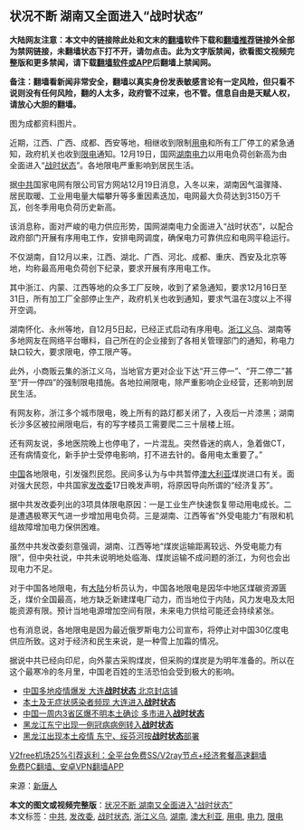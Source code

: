  <h2>状况不断 湖南又全面进入“战时状态”</h2> <p class="notice"><b>大陆网友注意：本文中的链接除此处和文末的<a href="https://github.com/bannedbook/fanqiang" >翻墙</a>软件下载和<a href="https://github.com/killgcd/justmysocks/blob/master/README.md">翻墙推荐</a>链接外全部为禁网链接，未翻墙状态下打不开，请勿点击。此为文字版禁闻，欲看图文视频完整版和更多禁闻，请下载<a href="https://github.com/bannedbook/fanqiang">翻墙软件或APP</a>后翻墙上禁闻网。</p><p>备注：翻墙看新闻非常安全，翻墙以真实身份发表敏感言论有一定风险，但只看不说则没有任何风险，翻的人太多，政府管不过来，也不管。信息自由是天赋人权，请放心大胆的翻墙。</b></p>  <div class="entry"> <p id="conimg">图为成都资料图片。</p> <p>近期，江西、广西、成都、西安等地，相继收到限制<a href="https://www.bannedbook.org/bnews/tag/%E7%94%A8%E7%94%B5/" class="st_tag internal_tag" rel="tag" title="标签 用电 下的日志">用电</a>和所有工厂停工的紧急通知，政府机关也收到<a href="https://www.bannedbook.org/bnews/tag/%E9%99%90%E7%94%B5/" class="st_tag internal_tag" rel="tag" title="标签 限电 下的日志">限电</a>通知。12月19日，国网<a href="https://www.bannedbook.org/bnews/tag/%e6%b9%96%e5%8d%97/" class="st_tag internal_tag" rel="tag" title="标签 湖南 下的日志">湖南</a><a href="https://www.bannedbook.org/bnews/tag/%E7%94%B5%E5%8A%9B/" class="st_tag internal_tag" rel="tag" title="标签 电力 下的日志">电力</a>以用电负荷创新高为由全面进入“<a href="https://www.bannedbook.org/bnews/tag/%E6%88%98%E6%97%B6%E7%8A%B6%E6%80%81/" class="st_tag internal_tag" rel="tag" title="标签 战时状态 下的日志">战时状态</a>”。各地限电严重影响到居民生活。</p> <p>据<a href="https://www.bannedbook.org/bnews/tag/%e4%b8%ad%e5%85%b1/" class="st_tag internal_tag" rel="tag" title="标签 中共 下的日志">中共</a>国家电网有限公司官方网站12月19日消息，入冬以来，湖南因气温骤降、居民取暖、工业用电量大幅攀升等多重因素迭加，电网最大负荷达到3150万千瓦，创冬季用电负荷历史新高。</p> <p>该消息称，面对严峻的电力供应形势，国网湖南电力全面进入“战时状态”，以配合政府部门开展有序用电工作，安排电网调度，确保电力可靠供应和电网平稳运行。</p>  <p>不仅湖南，自12月以来，江西、湖北、广西、河北、成都、重庆、西安及北京等地，均称最高用电负荷创下纪录，要求开展有序用电工作。</p> <p>其中浙江、内蒙、江西等地的众多工厂反映，收到了紧急通知，要求12月16日至31日，所有加工厂全部停止生产，政府机关也收到通知，要求气温在3度以上不得开空调。</p> <p>湖南怀化、永州等地，自12月5日起，已经正式启动有序用电。<a href="https://www.bannedbook.org/bnews/tag/%E6%B5%99%E6%B1%9F%E4%B9%89%E4%B9%8C/" class="st_tag internal_tag" rel="tag" title="标签 浙江义乌 下的日志">浙江义乌</a>、湖南等多地网友在网络平台曝料，自己所在的企业接到了各相关管理部门的通知，称电力缺口较大，要求限电，停工限产等。</p> <p>此外，小商贩云集的浙江义乌，当地官方更对企业下达“开三停一”、“开二停二”甚至“开一停四”的强制限电措施。各地拉闸限电，除严重影响企业经营，还影响到居民生活。</p>  <p>有网友称，浙江多个城市限电，晚上所有的路灯都关闭了，入夜后一片漆黑；湖南长沙多区被拉闸限电后，有的写字楼员工需要爬二三十层楼上班。</p> <p>还有网友说，多地医院晚上也停电了，一片混乱。突然昏迷的病人，急着做CT，还有病情变化，新手护士受停电影响，打不进去针的。备用电太重要了。”</p> <p><span class='wp_keywordlink_affiliate'><a href="https://www.bannedbook.org/" title="中国" target="_blank">中国</a></span>各地限电，引发强烈民怨。民间多认为与中共暂停<a href="https://www.bannedbook.org/bnews/tag/%e6%be%b3%e5%a4%a7%e5%88%a9%e4%ba%9a/" class="st_tag internal_tag" rel="tag" title="标签 澳大利亚 下的日志">澳大利亚</a>煤炭进口有关。面对强大民怨，中共国家<a href="https://www.bannedbook.org/bnews/tag/%e5%8f%91%e6%94%b9%e5%a7%94/" class="st_tag internal_tag" rel="tag" title="标签 发改委 下的日志">发改委</a>17日晚发声明，将原因导向所谓的“经济复苏”。</p> <p>据中共发改委列出的3项具体限电原因：一是工业生产快速恢复带动用电成长。二是遭遇极寒天气进一步增加用电负荷。三是湖南、江西等省“外受电能力”有限和机组故障增加电力保供困难。</p>  <p>虽然中共发改委刻意强调，湖南、江西等地“煤炭运输距离较远、外受电能力有限”，但中央社说，中共未说明地处临海、煤炭运输不成问题的浙江，为何也会出现电力不足。</p> <p>对于中国各地限电，有<span class='wp_keywordlink_affiliate'><a href="https://www.bannedbook.org/" title="大陆" target="_blank">大陆</a></span>分析员认为，中国各地限电是因华中地区煤碳资源匮乏，煤价全国最高，地方缺乏新建煤电厂动力，而当地位于内陆，风力发电及太阳能资源有限。预计当地电源增加空间有限，未来电力供给可能还会持续紧张。</p> <p>也有消息说，各地限电是因为最近俄罗斯电力公司宣布，将停止对中国30亿度电供应所致。这对于经济和民生来说，是一种雪上加霜的情况。</p> <p>据说中共已经向印尼，向外蒙古采购煤炭，但采购的煤炭是为明年准备的。所以在这个最寒冷的冬月里，中国老百姓的生活恐怕会受到极大的影响。</p>  <ul class='op-related-articles' title='相关阅读'> <li><a href='https://www.bannedbook.org/bnews/cbnews/20201221/1451915.html' target='_blank'>中国多地疫情爆发 大连<b>战时状态</b> 北京封店铺</a></li> <li><a href='https://www.bannedbook.org/bnews/worldnews/20201221/1451780.html' target='_blank'>本土及无症状感染者频现 大连进入<b>战时状态</b></a></li> <li><a href='https://www.bannedbook.org/bnews/taiwannews/20201213/1446590.html' target='_blank'>中国一周内3省区爆不明本土确诊 多市进入<b>战时状态</b></a></li> <li><a href='https://www.bannedbook.org/bnews/baitai/20201212/1446514.html' target='_blank'>黑龙江东宁出现一例冠病病例转入<b>战时状态</b></a></li> <li><a href='https://www.bannedbook.org/bnews/cbnews/20201211/1445552.html' target='_blank'>黑龙江出现本土疫情 东宁、绥芬河按<b>战时状态</b>部署</a></li> </ul> <p class="texttj"> <a href="https://www.bannedbook.org/forum23/topic22702.html" target="_blank">V2free机场25%引荐返利：全平台免费SS/V2ray节点+经济套餐高速翻墙</a><br/> <a href="https://github.com/bannedbook/fanqiang/wiki/%E7%A6%81%E9%97%BB%E7%BD%91%E5%AE%89%E5%8D%93%E7%BF%BB%E5%A2%99%E6%96%B0%E9%97%BBAPP" target="_blank">免费PC翻墙、安卓VPN翻墙APP</a></p><p> 来源：<span class='wp_keywordlink_affiliate'><a href="https://www.ntdtv.com/" title="新唐人">新唐人</a></span> </p><a name='sharetosocial'></a>       <div><b>本文的图文或视频完整版</b>：<a href='https://www.bannedbook.org/bnews/cbnews/20201221/1452228.html'>状况不断 湖南又全面进入“战时状态”</a></div>  </div><!--END ENTRY--> <div class="postfooter"> <div>本文标签：<a href="https://www.bannedbook.org/bnews/tag/%e4%b8%ad%e5%85%b1/" rel="tag">中共</a>, <a href="https://www.bannedbook.org/bnews/tag/%e5%8f%91%e6%94%b9%e5%a7%94/" rel="tag">发改委</a>, <a href="https://www.bannedbook.org/bnews/tag/%E6%88%98%E6%97%B6%E7%8A%B6%E6%80%81/" rel="tag">战时状态</a>, <a href="https://www.bannedbook.org/bnews/tag/%E6%B5%99%E6%B1%9F%E4%B9%89%E4%B9%8C/" rel="tag">浙江义乌</a>, <a href="https://www.bannedbook.org/bnews/tag/%e6%b9%96%e5%8d%97/" rel="tag">湖南</a>, <a href="https://www.bannedbook.org/bnews/tag/%e6%be%b3%e5%a4%a7%e5%88%a9%e4%ba%9a/" rel="tag">澳大利亚</a>, <a href="https://www.bannedbook.org/bnews/tag/%E7%94%A8%E7%94%B5/" rel="tag">用电</a>, <a href="https://www.bannedbook.org/bnews/tag/%E7%94%B5%E5%8A%9B/" rel="tag">电力</a>, <a href="https://www.bannedbook.org/bnews/tag/%E9%99%90%E7%94%B5/" rel="tag">限电</a></div>  </div><!--END POSTFOOTER--> 
